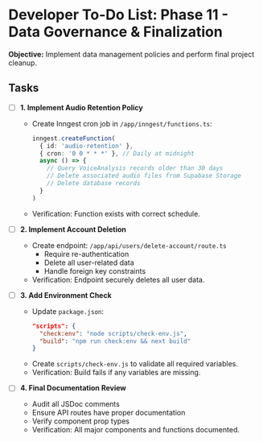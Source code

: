 # Developer To-Do List: Phase 11 - Data Governance & Finalization

**Objective:** Implement data management policies and perform final project cleanup.

## Tasks

- [ ] **1. Implement Audio Retention Policy**
  - Create Inngest cron job in `/app/inngest/functions.ts`:
    ```typescript
    inngest.createFunction(
      { id: 'audio-retention' },
      { cron: '0 0 * * *' }, // Daily at midnight
      async () => {
        // Query VoiceAnalysis records older than 30 days
        // Delete associated audio files from Supabase Storage
        // Delete database records
      }
    )
    ```
  - Verification: Function exists with correct schedule.

- [ ] **2. Implement Account Deletion**
  - Create endpoint: `/app/api/users/delete-account/route.ts`
    - Require re-authentication
    - Delete all user-related data
    - Handle foreign key constraints
  - Verification: Endpoint securely deletes all user data.

- [ ] **3. Add Environment Check**
  - Update `package.json`:
    ```json
    "scripts": {
      "check:env": "node scripts/check-env.js",
      "build": "npm run check:env && next build"
    }
    ```
  - Create `scripts/check-env.js` to validate all required variables.
  - Verification: Build fails if any variables are missing.

- [ ] **4. Final Documentation Review**
  - Audit all JSDoc comments
  - Ensure API routes have proper documentation
  - Verify component prop types
  - Verification: All major components and functions documented.